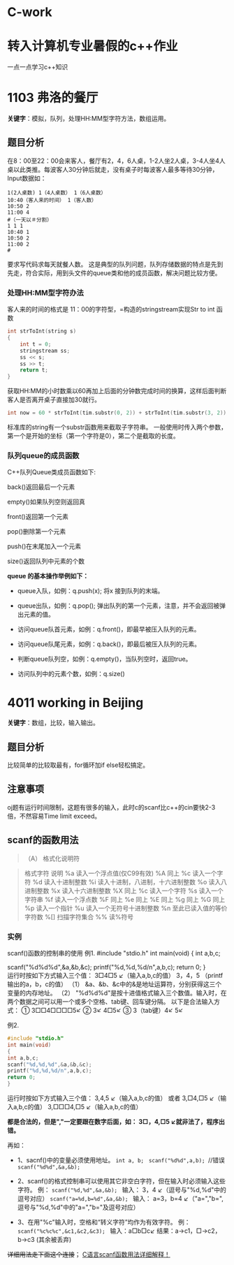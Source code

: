 # C-work
# 转入计算机专业暑假的c++作业
一点一点学习c++知识

# 1103 弗洛的餐厅
**关键字**：模拟，队列，处理HH:MM型字符方法，数组运用。

## 题目分析
在8：00至22：00会来客人，餐厅有2，4，6人桌，1-2人坐2人桌，3-4人坐4人桌以此类推。每波客人30分钟后就走，没有桌子时每波客人最多等待30分钟，Input数据如：
```
1(2人桌数) 1（4人桌数） 1（6人桌数）
10:40（客人来的时间） 1（客人数）
10:50 2
11:00 4
#（一天以＃分割）
1 1 1
10:40 1
10:50 2
11:00 2
#
```
要求写代码求每天就餐人数。
这是典型的队列问题，队列存储数据的特点是先到先走，符合实际，用到头文件<queue>的queue类和他的成员函数，解决问题比较方便。
### 处理HH:MM型字符办法
客人来的时间的格式是 11：00的字符型，=构造<sstream>的stringstream实现Str to int 函数
```c++
int strToInt(string s) 
{
    int t = 0;
    stringstream ss;
    ss << s;
    ss >> t;
    return t;
}
```
获取HH:MM的小时数乘以60再加上后面的分钟数完成时间的换算，这样后面判断客人是否离开桌子直接加30就行。
```c++
int now = 60 * strToInt(tim.substr(0, 2)) + strToInt(tim.substr(3, 2));
```
标准库的string有一个substr函数用来截取子字符串。
一般使用时传入两个参数，第一个是开始的坐标（第一个字符是0），第二个是截取的长度。

### 队列queue的成员函数
C++队列Queue类成员函数如下:

back()返回最后一个元素

empty()如果队列空则返回真

front()返回第一个元素

pop()删除第一个元素

push()在末尾加入一个元素

size()返回队列中元素的个数

**queue 的基本操作举例如下：**

* queue入队，如例：q.push(x); 将x 接到队列的末端。

* queue出队，如例：q.pop(); 弹出队列的第一个元素，注意，并不会返回被弹出元素的值。

* 访问queue队首元素，如例：q.front()，即最早被压入队列的元素。

* 访问queue队尾元素，如例：q.back()，即最后被压入队列的元素。

* 判断queue队列空，如例：q.empty()，当队列空时，返回true。

* 访问队列中的元素个数，如例：q.size()
# 4011 working in Beijing
**关键字**：数组，比较，输入输出。
## 题目分析
比较简单的比较取最有，for循环加if else轻松搞定。
## 注意事项
oj题有运行时间限制，这题有很多的输入，此时c的scanf比c++的cin要快2-3倍，不然容易Time limit exceed。
## scanf的函数用法

>（A）                格式化说明符

>格式字符           说明
%a           读入一个浮点值(仅C99有效) 
%A                 同上 
%c                 读入一个字符 
%d                 读入十进制整数 
%i                 读入十进制，八进制，十六进制整数 
%o                 读入八进制整数 
%x                 读入十六进制整数 
%X                 同上 
%c                 读入一个字符 
%s                 读入一个字符串 
%f                 读入一个浮点数 
%F                 同上 
%e                 同上 
%E                 同上 
%g                 同上 
%G                 同上 
%p                 读入一个指针 
%u                 读入一个无符号十进制整数 
%n                 至此已读入值的等价字符数 
%[]                扫描字符集合 
%%                 读%符号
### 实例
scanf()函数的控制串的使用
例1.
#include "stdio.h" 
int main(void) 
{ 
int a,b,c; 


scanf("%d%d%d",&a,&b,&c); 
printf("%d,%d,%d/n",a,b,c);
return 0; 
}  
运行时按如下方式输入三个值：
3□4□5 ↙（输入a,b,c的值）
3，4，5 （printf输出的a，b，c的值）
   （1） &a、&b、&c中的&是地址运算符，分别获得这三个变量的内存地址。 
   （2） "%d%d%d"是按十进值格式输入三个数值。输入时，在两个数据之间可以用一个或多个空格、tab键、回车键分隔。 
      以下是合法输入方式： 
      ① 3□□4□□□□5↙ 
      ② 3↙ 
         4□5↙ 
      ③ 3（tab键）4↙ 
         5↙


例2.
```c
#include "stdio.h" 
int main(void) 
{ 
int a,b,c;
scanf("%d,%d,%d",&a,&b,&c); 
printf("%d,%d,%d/n",a,b,c);
return 0; 
}  
```
运行时按如下方式输入三个值：
3,4,5 ↙（输入a,b,c的值）
或者
3,□4,□5 ↙（输入a,b,c的值）
3,□□□4,□5 ↙（输入a,b,c的值） 

**都是合法的，但是","一定要跟在数字后面，如： 
3□，4,□5 ↙就非法了，程序出错。**

再如：
* 1、sacnf()中的变量必须使用地址。
       `int a, b; `
`scanf("%d%d",a,b); `//错误 
`scanf("%d%d",&a,&b);`
* 2、scanf()的格式控制串可以使用其它非空白字符，但在输入时必须输入这些字符。
例： 
`scanf("%d,%d",&a,&b); `
输入： 3，4 ↙（逗号与"%d,%d"中的逗号对应） 
`scanf("a=%d,b=%d",&a,&b); `
输入： a=3，b=4 ↙（"a=","b=",逗号与"%d,%d"中的"a=","b="及逗号对应）


* 3、在用"%c"输入时，空格和“转义字符”均作为有效字符。
例： 
`scanf("%c%c%c",&c1,&c2,&c3); `
输入：a□b□c↙ 
结果：a→c1，□→c2，b→c3 (其余被丢弃)

~~详细用法走下面这个连接~~；
[C语言scanf函数用法详细解释！](https://blog.csdn.net/linux12121/article/details/51980556?ops_request_misc=%257B%2522request%255Fid%2522%253A%2522159494597319724835822341%2522%252C%2522scm%2522%253A%252220140713.130102334..%2522%257D&request_id=159494597319724835822341&biz_id=0&utm_medium=distribute.pc_search_result.none-task-blog-2~all~first_rank_ecpm_v3~pc_rank_v4-2-51980556.first_rank_ecpm_v3_pc_rank_v4&utm_term=scanf)
